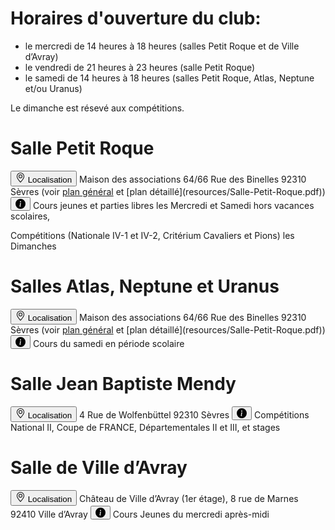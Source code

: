 # Horaires d'ouverture du club:

+ le mercredi de 14 heures à 18 heures (salles Petit Roque et de Ville d’Avray)
+ le vendredi de 21 heures à 23 heures (salle Petit Roque)
+ le samedi de 14 heures  à 18 heures (salles Petit Roque, Atlas, Neptune et/ou Uranus)

Le dimanche est résevé aux compétitions.

# Salle Petit Roque


<button type="button" class="btn btn-primary">
                <svg xmlns="http://www.w3.org/2000/svg" width="16" height="16" fill="currentColor" class="bi bi-geo-alt" viewBox="0 0 16 16">
  <path d="M12.166 8.94c-.524 1.062-1.234 2.12-1.96 3.07A31.493 31.493 0 0 1 8 14.58a31.481 31.481 0 0 1-2.206-2.57c-.726-.95-1.436-2.008-1.96-3.07C3.304 7.867 3 6.862 3 6a5 5 0 0 1 10 0c0 .862-.305 1.867-.834 2.94zM8 16s6-5.686 6-10A6 6 0 0 0 2 6c0 4.314 6 10 6 10z"></path>
  <path d="M8 8a2 2 0 1 1 0-4 2 2 0 0 1 0 4zm0 1a3 3 0 1 0 0-6 3 3 0 0 0 0 6z"></path>
</svg>
Localisation
</button> Maison des associations 64/66 Rue des Binelles 92310 Sèvres (voir <a href="https://www.google.fr/maps/place/64+rue+des+Binelles+Sevres/@48.8227423,2.2098828,17z">plan général</a> et [plan détaillé](resources/Salle-Petit-Roque.pdf))

<button type="button" class="btn btn-primary">
                <svg xmlns="http://www.w3.org/2000/svg" width="16" height="16" fill="currentColor" class="bi bi-info-circle-fill" viewBox="0 0 16 16">
  <path d="M8 16A8 8 0 1 0 8 0a8 8 0 0 0 0 16zm.93-9.412-1 4.705c-.07.34.029.533.304.533.194 0 .487-.07.686-.246l-.088.416c-.287.346-.92.598-1.465.598-.703 0-1.002-.422-.808-1.319l.738-3.468c.064-.293.006-.399-.287-.47l-.451-.081.082-.381 2.29-.287zM8 5.5a1 1 0 1 1 0-2 1 1 0 0 1 0 2z"></path>
</svg>
</button> Cours jeunes et parties libres les Mercredi et Samedi hors vacances scolaires,

Compétitions (Nationale IV-1 et IV-2, Critérium Cavaliers et Pions) les Dimanches

# Salles Atlas, Neptune et Uranus

<button type="button" class="btn btn-primary">
                <svg xmlns="http://www.w3.org/2000/svg" width="16" height="16" fill="currentColor" class="bi bi-geo-alt" viewBox="0 0 16 16">
  <path d="M12.166 8.94c-.524 1.062-1.234 2.12-1.96 3.07A31.493 31.493 0 0 1 8 14.58a31.481 31.481 0 0 1-2.206-2.57c-.726-.95-1.436-2.008-1.96-3.07C3.304 7.867 3 6.862 3 6a5 5 0 0 1 10 0c0 .862-.305 1.867-.834 2.94zM8 16s6-5.686 6-10A6 6 0 0 0 2 6c0 4.314 6 10 6 10z"></path>
  <path d="M8 8a2 2 0 1 1 0-4 2 2 0 0 1 0 4zm0 1a3 3 0 1 0 0-6 3 3 0 0 0 0 6z"></path>
</svg>
Localisation
</button> Maison des associations 64/66 Rue des Binelles 92310 Sèvres (voir <a href="https://www.google.fr/maps/place/64+rue+des+Binelles+Sevres/@48.8227423,2.2098828,17z">plan général</a> et [plan détaillé](resources/Salle-Petit-Roque.pdf))

<button type="button" class="btn btn-primary">
                <svg xmlns="http://www.w3.org/2000/svg" width="16" height="16" fill="currentColor" class="bi bi-info-circle-fill" viewBox="0 0 16 16">
  <path d="M8 16A8 8 0 1 0 8 0a8 8 0 0 0 0 16zm.93-9.412-1 4.705c-.07.34.029.533.304.533.194 0 .487-.07.686-.246l-.088.416c-.287.346-.92.598-1.465.598-.703 0-1.002-.422-.808-1.319l.738-3.468c.064-.293.006-.399-.287-.47l-.451-.081.082-.381 2.29-.287zM8 5.5a1 1 0 1 1 0-2 1 1 0 0 1 0 2z"></path>
</svg>
</button> Cours du samedi en période scolaire

# Salle Jean Baptiste Mendy

<button type="button" class="btn btn-primary">
                <svg xmlns="http://www.w3.org/2000/svg" width="16" height="16" fill="currentColor" class="bi bi-geo-alt" viewBox="0 0 16 16">
  <path d="M12.166 8.94c-.524 1.062-1.234 2.12-1.96 3.07A31.493 31.493 0 0 1 8 14.58a31.481 31.481 0 0 1-2.206-2.57c-.726-.95-1.436-2.008-1.96-3.07C3.304 7.867 3 6.862 3 6a5 5 0 0 1 10 0c0 .862-.305 1.867-.834 2.94zM8 16s6-5.686 6-10A6 6 0 0 0 2 6c0 4.314 6 10 6 10z"></path>
  <path d="M8 8a2 2 0 1 1 0-4 2 2 0 0 1 0 4zm0 1a3 3 0 1 0 0-6 3 3 0 0 0 0 6z"></path>
</svg>
Localisation
</button> 4 Rue de Wolfenbüttel 92310 Sèvres

<button type="button" class="btn btn-primary">
                <svg xmlns="http://www.w3.org/2000/svg" width="16" height="16" fill="currentColor" class="bi bi-info-circle-fill" viewBox="0 0 16 16">
  <path d="M8 16A8 8 0 1 0 8 0a8 8 0 0 0 0 16zm.93-9.412-1 4.705c-.07.34.029.533.304.533.194 0 .487-.07.686-.246l-.088.416c-.287.346-.92.598-1.465.598-.703 0-1.002-.422-.808-1.319l.738-3.468c.064-.293.006-.399-.287-.47l-.451-.081.082-.381 2.29-.287zM8 5.5a1 1 0 1 1 0-2 1 1 0 0 1 0 2z"></path>
</svg>
</button> Compétitions National II, Coupe de FRANCE, Départementales II et III, et stages

# Salle de Ville d’Avray

<button type="button" class="btn btn-primary">
                <svg xmlns="http://www.w3.org/2000/svg" width="16" height="16" fill="currentColor" class="bi bi-geo-alt" viewBox="0 0 16 16">
  <path d="M12.166 8.94c-.524 1.062-1.234 2.12-1.96 3.07A31.493 31.493 0 0 1 8 14.58a31.481 31.481 0 0 1-2.206-2.57c-.726-.95-1.436-2.008-1.96-3.07C3.304 7.867 3 6.862 3 6a5 5 0 0 1 10 0c0 .862-.305 1.867-.834 2.94zM8 16s6-5.686 6-10A6 6 0 0 0 2 6c0 4.314 6 10 6 10z"></path>
  <path d="M8 8a2 2 0 1 1 0-4 2 2 0 0 1 0 4zm0 1a3 3 0 1 0 0-6 3 3 0 0 0 0 6z"></path>
</svg>
Localisation
</button> Château de Ville d’Avray (1er étage), 8 rue de Marnes 92410 Ville d’Avray

<button type="button" class="btn btn-primary">
                <svg xmlns="http://www.w3.org/2000/svg" width="16" height="16" fill="currentColor" class="bi bi-info-circle-fill" viewBox="0 0 16 16">
  <path d="M8 16A8 8 0 1 0 8 0a8 8 0 0 0 0 16zm.93-9.412-1 4.705c-.07.34.029.533.304.533.194 0 .487-.07.686-.246l-.088.416c-.287.346-.92.598-1.465.598-.703 0-1.002-.422-.808-1.319l.738-3.468c.064-.293.006-.399-.287-.47l-.451-.081.082-.381 2.29-.287zM8 5.5a1 1 0 1 1 0-2 1 1 0 0 1 0 2z"></path>
</svg>
</button> Cours Jeunes du mercredi après-midi